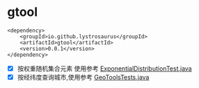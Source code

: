 # gtool

```maven
<dependency>
    <groupId>io.github.lystrosaurus</groupId>
    <artifactId>gtool</artifactId>
    <version>0.0.1</version>
</dependency>
```

- [x] 按权重随机集合元素
  使用参考 [ExponentialDistributionTest.java](src/test/java/io/github/lystrosaurus/ExponentialDistributionTests.java)
- [x] 
  按经纬度查询城市,使用参考 [GeoToolsTests.java](src/test/java/io/github/lystrosaurus/geo/GeoToolsTests.java)

